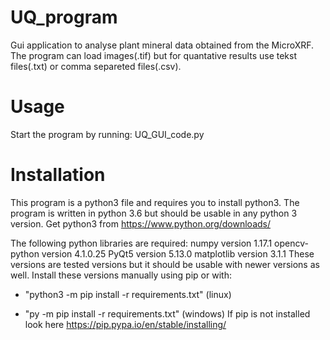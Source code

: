 # UQ_program
Gui application to analyse plant mineral data obtained from the MicroXRF. The program can load images(.tif) but for quantative results use tekst files(.txt) or comma separeted files(.csv). 

# Usage
Start the program by running:
UQ_GUI_code.py


# Installation
This program is a python3 file and requires you to install python3. The program is written in python 3.6 but should be usable in any python 3 version. Get python3 from https://www.python.org/downloads/

The following python libraries are required:
numpy version 1.17.1
opencv-python version 4.1.0.25
PyQt5 version 5.13.0
matplotlib version 3.1.1
These versions are tested versions but it should be usable with newer versions as well.
Install these versions manually using pip or with:

- "python3 -m pip install -r requirements.txt" (linux)
  
- "py -m pip install -r requirements.txt" (windows)
If pip is not installed look here https://pip.pypa.io/en/stable/installing/

